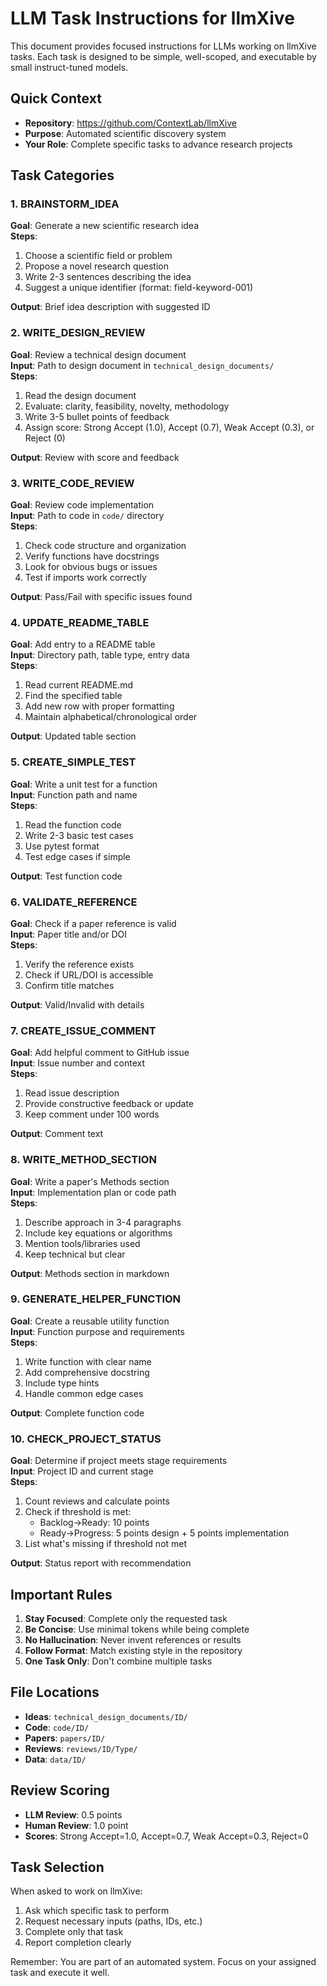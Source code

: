 # LLM Task Instructions for llmXive

This document provides focused instructions for LLMs working on llmXive tasks. Each task is designed to be simple, well-scoped, and executable by small instruct-tuned models.

## Quick Context
- **Repository**: https://github.com/ContextLab/llmXive
- **Purpose**: Automated scientific discovery system
- **Your Role**: Complete specific tasks to advance research projects

## Task Categories

### 1. BRAINSTORM_IDEA
**Goal**: Generate a new scientific research idea  
**Steps**:
1. Choose a scientific field or problem
2. Propose a novel research question
3. Write 2-3 sentences describing the idea
4. Suggest a unique identifier (format: field-keyword-001)

**Output**: Brief idea description with suggested ID

### 2. WRITE_DESIGN_REVIEW
**Goal**: Review a technical design document  
**Input**: Path to design document in `technical_design_documents/`  
**Steps**:
1. Read the design document
2. Evaluate: clarity, feasibility, novelty, methodology
3. Write 3-5 bullet points of feedback
4. Assign score: Strong Accept (1.0), Accept (0.7), Weak Accept (0.3), or Reject (0)

**Output**: Review with score and feedback

### 3. WRITE_CODE_REVIEW
**Goal**: Review code implementation  
**Input**: Path to code in `code/` directory  
**Steps**:
1. Check code structure and organization
2. Verify functions have docstrings
3. Look for obvious bugs or issues
4. Test if imports work correctly

**Output**: Pass/Fail with specific issues found

### 4. UPDATE_README_TABLE
**Goal**: Add entry to a README table  
**Input**: Directory path, table type, entry data  
**Steps**:
1. Read current README.md
2. Find the specified table
3. Add new row with proper formatting
4. Maintain alphabetical/chronological order

**Output**: Updated table section

### 5. CREATE_SIMPLE_TEST
**Goal**: Write a unit test for a function  
**Input**: Function path and name  
**Steps**:
1. Read the function code
2. Write 2-3 basic test cases
3. Use pytest format
4. Test edge cases if simple

**Output**: Test function code

### 6. VALIDATE_REFERENCE
**Goal**: Check if a paper reference is valid  
**Input**: Paper title and/or DOI  
**Steps**:
1. Verify the reference exists
2. Check if URL/DOI is accessible
3. Confirm title matches

**Output**: Valid/Invalid with details

### 7. CREATE_ISSUE_COMMENT
**Goal**: Add helpful comment to GitHub issue  
**Input**: Issue number and context  
**Steps**:
1. Read issue description
2. Provide constructive feedback or update
3. Keep comment under 100 words

**Output**: Comment text

### 8. WRITE_METHOD_SECTION
**Goal**: Write a paper's Methods section  
**Input**: Implementation plan or code path  
**Steps**:
1. Describe approach in 3-4 paragraphs
2. Include key equations or algorithms
3. Mention tools/libraries used
4. Keep technical but clear

**Output**: Methods section in markdown

### 9. GENERATE_HELPER_FUNCTION
**Goal**: Create a reusable utility function  
**Input**: Function purpose and requirements  
**Steps**:
1. Write function with clear name
2. Add comprehensive docstring
3. Include type hints
4. Handle common edge cases

**Output**: Complete function code

### 10. CHECK_PROJECT_STATUS
**Goal**: Determine if project meets stage requirements  
**Input**: Project ID and current stage  
**Steps**:
1. Count reviews and calculate points
2. Check if threshold is met:
   - Backlog→Ready: 10 points
   - Ready→Progress: 5 points design + 5 points implementation
3. List what's missing if threshold not met

**Output**: Status report with recommendation

## Important Rules
1. **Stay Focused**: Complete only the requested task
2. **Be Concise**: Use minimal tokens while being complete
3. **No Hallucination**: Never invent references or results
4. **Follow Format**: Match existing style in the repository
5. **One Task Only**: Don't combine multiple tasks

## File Locations
- **Ideas**: `technical_design_documents/ID/`
- **Code**: `code/ID/`
- **Papers**: `papers/ID/`
- **Reviews**: `reviews/ID/Type/`
- **Data**: `data/ID/`

## Review Scoring
- **LLM Review**: 0.5 points
- **Human Review**: 1.0 point
- **Scores**: Strong Accept=1.0, Accept=0.7, Weak Accept=0.3, Reject=0

## Task Selection
When asked to work on llmXive:
1. Ask which specific task to perform
2. Request necessary inputs (paths, IDs, etc.)
3. Complete only that task
4. Report completion clearly

Remember: You are part of an automated system. Focus on your assigned task and execute it well.